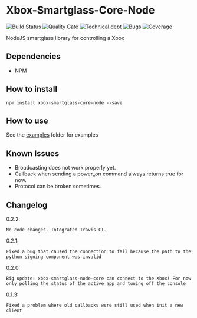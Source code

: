 # Xbox-Smartglass-Core-Node
[![Build Status](https://travis-ci.org/unknownskl/xbox-smartglass-core-node.svg?branch=release/0.3.0)](https://travis-ci.org/unknownskl/xbox-smartglass-core-node)
[![Quality Gate](https://sonarcloud.io/api/project_badges/measure?project=xbox-smartglass-core-node&metric=alert_status&branch=release/0.3.0)](https://sonarcloud.io/component_measures?id=xbox-smartglass-core-node&metric=alert_status)
[![Technical debt](https://sonarcloud.io/api/project_badges/measure?project=xbox-smartglass-core-node&metric=sqale_index&branch=release/0.3.0)](https://sonarcloud.io/component_measures?id=xbox-smartglass-core-node&metric=sqale_index)
[![Bugs](https://sonarcloud.io/api/project_badges/measure?project=xbox-smartglass-core-node&metric=bugs&branch=release/0.3.0)](https://sonarcloud.io/component_measures?id=xbox-smartglass-core-node&metric=bugs)
[![Coverage](https://sonarcloud.io/api/project_badges/measure?project=xbox-smartglass-core-node&metric=coverage&branch=release/0.3.0)](https://sonarcloud.io/component_measures?id=xbox-smartglass-core-node&metric=coverage)

NodeJS smartglass library for controlling a Xbox

## Dependencies

- NPM

## How to install

`npm install xbox-smartglass-core-node --save`

## How to use

See the [examples](examples) folder for examples

## Known Issues

- Broadcasting does not work properly yet.
- Callback when sending a power_on command always returns true for now.
- Protocol can be broken sometimes.

## Changelog

0.2.2:

    No code changes. Integrated Travis CI.

0.2.1:

    Fixed a bug that caused the connection to fail because the path to the python signing component was invalid

0.2.0:

    Big update! xbox-smartglass-node-core can connect to the Xbox! For now only polling the status of the active app and tuning off the console

0.1.3:

    Fixed a problem where old callbacks were still used when init a new client
